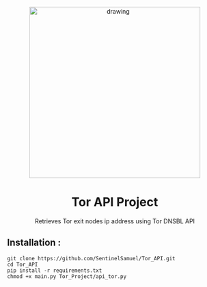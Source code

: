 <p align="center">
    <img src="https://user-images.githubusercontent.com/114468569/236483898-d9d94370-3a77-4262-8349-f592b859f3f9.png" alt="drawing" style="width:400px;">
</p>

<div align="center">
    <h1> 
        Tor API Project 
    </h1>
</div>


<p align="center">
    Retrieves Tor exit nodes ip address using Tor DNSBL API <br/>
</p>

## Installation : 
```
git clone https://github.com/SentinelSamuel/Tor_API.git
cd Tor_API
pip install -r requirements.txt
chmod +x main.py Tor_Project/api_tor.py
```
